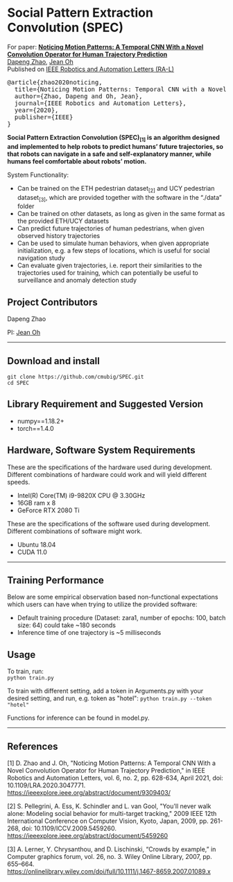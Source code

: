 # Social Pattern Extraction Convolution (SPEC) 


For paper:
**<a href="https://arxiv.org/abs/1803.10892">Noticing Motion Patterns: A Temporal CNN With a Novel Convolution Operator for Human Trajectory Prediction</a>**
<br>
<a href="https://scholar.google.com/citations?user=opaOHYwAAAAJ">Dapeng Zhao</a>,
<a href="http://www.cs.cmu.edu/~jeanoh">Jean Oh</a>
<br>
Published on [IEEE Robotics and Automation Letters (RA-L)](https://ieeexplore.ieee.org/abstract/document/9309403)

<p>
  <pre>
@article{zhao2020noticing,
  title={Noticing Motion Patterns: Temporal CNN with a Novel Convolution Operator for Human Trajectory Prediction},
  author={Zhao, Dapeng and Oh, Jean},
  journal={IEEE Robotics and Automation Letters},
  year={2020},
  publisher={IEEE}
}
</pre>
</p>

**Social Pattern Extraction Convolution (SPEC)<sub>[1]</sub> is an algorithm designed and implemented to help robots to predict humans’ future trajectories, so that robots can navigate in a safe and self-explanatory manner, while humans feel comfortable about robots’ motion.**  

System Functionality:  

- Can be trained on the ETH pedestrian dataset<sub>[2]</sub> and UCY pedestrian dataset<sub>[3]</sub>, which are provided together with the software in the “./data” folder    
- Can be trained on other datasets, as long as given in the same format as the provided ETH/UCY datasets  
- Can predict future trajectories of human pedestrians, when given observed history trajectories  
- Can be used to simulate human behaviors, when given appropriate initialization, e.g. a few steps of locations, which is useful for social navigation study  
- Can evaluate given trajectories, i.e. report their similarities to the trajectories used for training, which can potentially be useful to surveillance and anomaly detection study  



## Project Contributors  
Dapeng Zhao

PI: [Jean Oh](http://www.cs.cmu.edu/~jeanoh/)

---

## Download and install  
```
git clone https://github.com/cmubig/SPEC.git
cd SPEC
```  
## Library Requirement and Suggested Version

* numpy==1.18.2+
* torch==1.4.0

## Hardware, Software System Requirements  
These are the specifications of the hardware used during development.  
Different combinations of hardware could work and will yield different speeds.  

* Intel(R) Core(TM) i9-9820X CPU @ 3.30GHz
* 16GB ram x 8
* GeForce RTX 2080 Ti 

These are the specifications of the software used during development.
Different combinations of software might work.  

* Ubuntu 18.04
* CUDA 11.0 

---
## Training Performance
Below are some  empirical observation based non-functional expectations which users can have when trying to utilize the provided software:  

* Default training procedure (Dataset: zara1, number of epochs: 100, batch size: 64) could take ~180 seconds  
* Inference time of one trajectory is ~5 milliseconds  

## Usage
To train, run:  
```python train.py```  

To train with different setting, add a token in Arguments.py with your desired setting, and run, e.g. token as "hotel":
```python train.py --token "hotel"```

Functions for inference can be found in model.py.  

---

## References

[1] D. Zhao and J. Oh, "Noticing Motion Patterns: A Temporal CNN With a Novel Convolution Operator for Human Trajectory Prediction," in IEEE Robotics and Automation Letters, vol. 6, no. 2, pp. 628-634, April 2021, doi: 10.1109/LRA.2020.3047771.  
https://ieeexplore.ieee.org/abstract/document/9309403/  

[2] S. Pellegrini, A. Ess, K. Schindler and L. van Gool, "You'll never walk alone: Modeling social behavior for multi-target tracking," 2009 IEEE 12th International Conference on Computer Vision, Kyoto, Japan, 2009, pp. 261-268, doi: 10.1109/ICCV.2009.5459260.  
https://ieeexplore.ieee.org/abstract/document/5459260  

[3] A. Lerner, Y. Chrysanthou, and D. Lischinski, “Crowds by example,” in Computer graphics forum, vol. 26, no. 3. Wiley Online Library, 2007, pp. 655–664.  
https://onlinelibrary.wiley.com/doi/full/10.1111/j.1467-8659.2007.01089.x  

